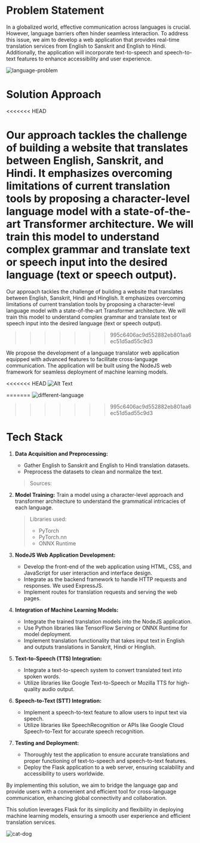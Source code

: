 # Problem Statement

In a globalized world, effective communication across languages is crucial. However, language barriers often hinder seamless interaction. To address this issue, we aim to develop a web application that provides real-time translation services from English to Sanskrit and English to Hindi. Additionally, the application will incorporate text-to-speech and speech-to-text features to enhance accessibility and user experience.

![language-problem](https://encrypted-tbn0.gstatic.com/images?q=tbn:ANd9GcS10FfW4ofgBwhTgm_Uvw7hiE1pJx-KF2ojXEykn_cDjg&s)

# Solution Approach
<<<<<<< HEAD

Our approach tackles the challenge of building a website that translates between English, Sanskrit, and Hindi. It emphasizes overcoming limitations of current translation tools by proposing a character-level language model with a state-of-the-art Transformer architecture. We will train this model to understand complex grammar and translate text or speech input into the desired language (text or speech output).
=======
Our approach tackles the challenge of building a website that translates between English, Sanskrit, Hindi and Hinglish. It emphasizes overcoming limitations of current translation tools by proposing a character-level language model with a state-of-the-art Transformer architecture. We will train this model to understand complex grammar and translate text or speech input into the desired language (text or speech output).
>>>>>>> 995c6406ac9d552882eb801aa6ec51d5ad55c9d3

We propose the development of a language translator web application equipped with advanced features to facilitate cross-language communication. The application will be built using the NodeJS web framework for seamless deployment of machine learning models.

<<<<<<< HEAD
![Alt Text](https://talents.blr1.digitaloceanspaces.com/1703411005/i-can-translate-englishnepalifrenchkorean-and-hindi-respectively.png)

=======
![different-language](https://talents.blr1.digitaloceanspaces.com/1703411005/i-can-translate-englishnepalifrenchkorean-and-hindi-respectively.png)
>>>>>>> 995c6406ac9d552882eb801aa6ec51d5ad55c9d3
# Tech Stack

1. **Data Acquisition and Preprocessing:**

   - Gather English to Sanskrit and English to Hindi translation datasets.
   - Preprocess the datasets to clean and normalize the text.

   > Sources:

2. **Model Training:**
   Train a model using a character-level approach and transformer architecture to understand the grammatical intricacies of each language.

   > Libraries used:
   > - PyTorch
   > - PyTorch.nn
   > - ONNX Runtime

3. **NodeJS Web Application Development:**

   - Develop the front-end of the web application using HTML, CSS, and JavaScript for user interaction and interface design.
   - Integrate as the backend framework to handle HTTP requests and responses. We used ExpressJS.
   - Implement routes for translation requests and serving the web pages.

4. **Integration of Machine Learning Models:**

   - Integrate the trained translation models into the NodeJS application.
   - Use Python libraries like TensorFlow Serving or ONNX Runtime for model deployment.
   - Implement translation functionality that takes input text in English and outputs translations in Sanskrit, Hindi or Hinglish.

5. **Text-to-Speech (TTS) Integration:**

   - Integrate a text-to-speech system to convert translated text into spoken words.
   - Utilize libraries like Google Text-to-Speech or Mozilla TTS for high-quality audio output.

6. **Speech-to-Text (STT) Integration:**

   - Implement a speech-to-text feature to allow users to input text via speech.
   - Utilize libraries like SpeechRecognition or APIs like Google Cloud Speech-to-Text for accurate speech recognition.

7. **Testing and Deployment:**
   - Thoroughly test the application to ensure accurate translations and proper functioning of text-to-speech and speech-to-text features.
   - Deploy the Flask application to a web server, ensuring scalability and accessibility to users worldwide.

By implementing this solution, we aim to bridge the language gap and provide users with a convenient and efficient tool for cross-language communication, enhancing global connectivity and collaboration.

This solution leverages Flask for its simplicity and flexibility in deploying machine learning models, ensuring a smooth user experience and efficient translation services.

![cat-dog](https://encrypted-tbn0.gstatic.com/images?q=tbn:ANd9GcTMH_Ptw-tS0FH_Vup35-JX4-m8occQ66Bsuos21rMufw&s)